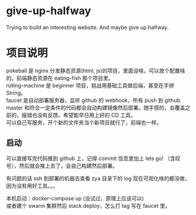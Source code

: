 # give-up-halfway
Trying to build an interesting website. And maybe give up halfway.

# 项目说明
pokeball 是 nginx 分发静态资源(html, js)的项目，里面没啥，可以放个配置啥的。前端静态资源在 eating-fish 那个项目里。   
rolling-machine 是 beginner 项目，挑战用基础工具做后端，甚至在手拼 String。  
faucet 是自动部署服务器，监听 github 的 webhook，所有 push 到 github master 和符合一定条件的代码都会自动构建镜像然后部署。随手搭的，会覆盖之前的，报错也没有反馈。希望能早日用上好的 CD 工具。  
可以自己写服务，开个新的文件夹当个新项目就行了，前端也一样。

## 启动
可以直接写完代码推到 github 上，记得 commit 信息里加上 lets go! （含叹号），然后就会推上去了，会自己构建然后部署。  

有问题的话 ssh 到部署的机器去查看 zya 目录下的 log 现在可视化啥的都没做，因为没有用好工具。。。  

本机启动：docker-compose up (没试过，原理上应该可以)  
或者建个 swarm 集群然后 stack deploy，怎么打 tag 写在 faucet 里。
